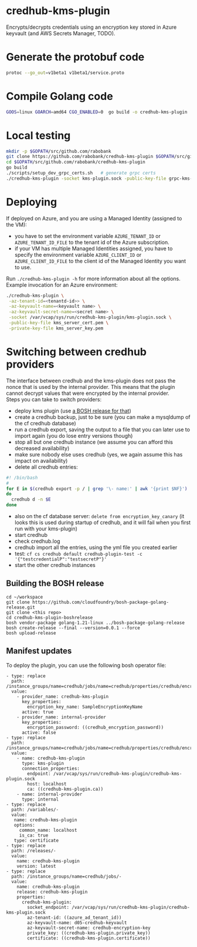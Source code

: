 # credhub-kms-plugin

Encrypts/decrypts credentials using an encryption key stored in Azure keyvault (and AWS Secrets Manager, TODO).

# Generate the protobuf code
```bash
protoc --go_out=v1beta1 v1beta1/service.proto
```

# Compile Golang code
```bash 
GOOS=linux GOARCH=amd64 CGO_ENABLED=0  go build -o credhub-kms-plugin
```

# Local testing
```bash
mkdir -p $GOPATH/src/github.com/rabobank
git clone https://github.com/rabobank/credhub-kms-plugin $GOPATH/src/github.com/rabobank/credhub-kms-plugin
cd $GOPATH/src/github.com/rabobank/credhub-kms-plugin
go build
./scripts/setup_dev_grpc_certs.sh   # generate grpc certs
./credhub-kms-plugin -socket kms-plugin.sock -public-key-file grpc-kms-certs/grpc_kms_server_cert.pem -private-key-file grpc-kms-certs/grpc_kms_server_key.pem -az-tenant-id=<tenantd-id>> -az-keyvault-name=<keyvault name> -az-keyvault-secret-name=<secret name>
```

# Deploying
If deployed on Azure, and you are using a Managed Identity (assigned to the VM):
* you have to set the environment variable `AZURE_TENANT_ID` or `AZURE_TENANT_ID_FILE` to the tenant id of the Azure subscription.
* if your VM has multiple Managed Identities assigned, you have to specify the environment variable `AZURE_CLIENT_ID` or `AZURE_CLIENT_ID_FILE` to the client id of the Managed Identity you want to use.

Run `./credhub-kms-plugin -h` for more information about all the options.  
Example invocation for an Azure environment:
```bash
./credhub-kms-plugin \
 -az-tenant-id=<tenantd-id>> \
 -az-keyvault-name=<keyvault name> \
 -az-keyvault-secret-name=<secret name> \
 -socket /var/vcap/sys/run/credhub-kms-plugin/kms-plugin.sock \
 -public-key-file kms_server_cert.pem \
 -private-key-file kms_server_key.pem
```

# Switching between credhub providers
The interface between credhub and the kms-plugin does not pass the nonce that is used by the internal provider. This means that the plugin cannot decrypt values that were encrypted by the internal provider.  
Steps you can take to switch providers:
* deploy kms plugin (use [a BOSH release for that](https://github.com/vmware-archive/sample-credhub-kms-plugin-release/tree/main))
* create a credhub backup, just to be sure (you can make a mysqldump of the cf credhub database)
* run a credhub export, saving the output to a file that you can later use to import again (you do lose entry versions though)
* stop all but one credhub instance (we assume you can afford this decreased availability)
* make sure nobody else uses credhub (yes, we again assume this has impact on availability)
* delete all credhub entries: 
```bash
#! /bin/bash
#
for E in $(credhub export -p / | grep '\- name:' | awk '{print $NF}')
do
  credhub d -n $E
done
```
* also on the cf database server:  ``delete from encryption_key_canary`` (it looks this is used during startup of credhub, and it will fail when you first run with your kms-plugin)
* start credhub
* check credhub.log
* credhub import all the entries, using the yml file you created earlier
* test: ``cf cs credhub default credhub-plugin-test -c '{"testcredentialP":"testsecretP"}'``
* start the other credhub instances


## Building the BOSH release 

```
cd ~/workspace
git clone https://github.com/cloudfoundry/bosh-package-golang-release.git
git clone <this repo>
cd credhub-kms-plugin-boshrelease
bosh vendor-package golang-1.21-linux ../bosh-package-golang-release
bosh create-release --final --version=0.0.1 --force
bosh upload-release
```

## Manifest updates

To deploy the plugin, you can use the following bosh operator file:

```
- type: replace
  path: /instance_groups/name=credhub/jobs/name=credhub/properties/credhub/encryption/keys
  value:
    - provider_name: credhub-kms-plugin
      key_properties:
        encryption_key_name: SampleEncryptionKeyName
      active: true
    - provider_name: internal-provider
      key_properties:
        encryption_password: ((credhub_encryption_password))
      active: false
- type: replace
  path: /instance_groups/name=credhub/jobs/name=credhub/properties/credhub/encryption/providers
  value:
    - name: credhub-kms-plugin
      type: kms-plugin
      connection_properties:
        endpoint: /var/vcap/sys/run/credhub-kms-plugin/credhub-kms-plugin.sock
        host: localhost
        ca: ((credhub-kms-plugin.ca))
    - name: internal-provider
      type: internal
- type: replace
  path: /variables/-
  value:
   name: credhub-kms-plugin
   options:
     common_name: localhost
     is_ca: true
   type: certificate
- type: replace
  path: /releases/-
  value:
    name: credhub-kms-plugin
    version: latest
- type: replace
  path: /instance_groups/name=credhub/jobs/-
  value:
    name: credhub-kms-plugin
    release: credhub-kms-plugin
    properties:
      credhub-kms-plugin:
        socket_endpoint: /var/vcap/sys/run/credhub-kms-plugin/credhub-kms-plugin.sock
        az-tenant-id: ((azure_ad_tenant_id))
        az-keyvault-name: d05-credhub-keyvault
        az-keyvault-secret-name: credhub-encryption-key
        private_key: ((credhub-kms-plugin.private_key))
        certificate: ((credhub-kms-plugin.certificate))
```
